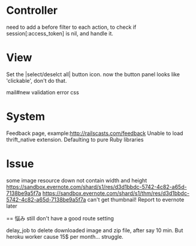 Controller
==========
need to add a before filter to each action, to check if session[:access_token] is nil, and handle it.


View
====
Set the |select/deselct all| button icon.
now the button panel looks like 'clickable', don't do that.

mail#new
validation error css


System
======                                                                   
Feedback page, example:http://railscasts.com/feedback
Unable to load thrift_native extension. Defaulting to pure Ruby libraries


Issue
=====
some image resource down not contain width and height
https://sandbox.evernote.com/shard/s1/res/d3d1bbdc-5742-4c82-a65d-7138be9a5f7a
https://sandbox.evernote.com/shard/s1/thm/res/d3d1bbdc-5742-4c82-a65d-7138be9a5f7a
can't get thumbnail! Report to evernote later


== 悩み
still don't have a good route setting

delay_job to delete downloaded image and zip file, after say 10 min.
But heroku worker cause 15$ per month... struggle.
